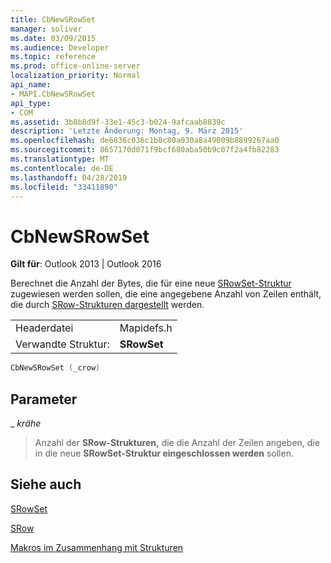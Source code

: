 ```yaml
---
title: CbNewSRowSet
manager: soliver
ms.date: 03/09/2015
ms.audience: Developer
ms.topic: reference
ms.prod: office-online-server
localization_priority: Normal
api_name:
- MAPI.CbNewSRowSet
api_type:
- COM
ms.assetid: 3b8b8d9f-33e1-45c3-b024-9afcaab8839c
description: 'Letzte Änderung: Montag, 9. März 2015'
ms.openlocfilehash: de6836c036c1b8c80a030a8a49009b8899267aa0
ms.sourcegitcommit: 8657170d071f9bcf680aba50b9c07f2a4fb82283
ms.translationtype: MT
ms.contentlocale: de-DE
ms.lasthandoff: 04/28/2019
ms.locfileid: "33411890"
---
```

# <a name="cbnewsrowset"></a>CbNewSRowSet

  
  
**Gilt für**: Outlook 2013 | Outlook 2016 
  
Berechnet die Anzahl der Bytes, die für eine neue [SRowSet-Struktur](srowset.md) zugewiesen werden sollen, die eine angegebene Anzahl von Zeilen enthält, die durch [SRow-Strukturen dargestellt](srow.md) werden. 
  
|||
|:-----|:-----|
|Headerdatei  <br/> |Mapidefs.h  <br/> |
|Verwandte Struktur:  <br/> |**SRowSet** <br/> |
   
```cpp
CbNewSRowSet (_crow)
```

## <a name="parameters"></a>Parameter

 _ _krähe_
  
> Anzahl der **SRow-Strukturen,** die die Anzahl der Zeilen angeben, die in die neue **SRowSet-Struktur eingeschlossen werden** sollen. 
    
## <a name="see-also"></a>Siehe auch



[SRowSet](srowset.md)
  
[SRow](srow.md)


[Makros im Zusammenhang mit Strukturen](macros-related-to-structures.md)

